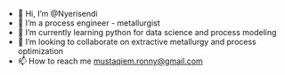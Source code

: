 - 👋 Hi, I’m @Nyerisendi
- 👀 I’m a process engineer - metallurgist
- 🌱 I’m currently learning python for data science and process modeling 
- 💞️ I’m looking to collaborate on extractive metallurgy and process optimization 
- 📫 How to reach me mustaqiem.ronny@gmail.com

<!---
Nyerisendi/Nyerisendi is a ✨ special ✨ repository because its `README.md` (this file) appears on your GitHub profile.
You can click the Preview link to take a look at your changes.
--->
